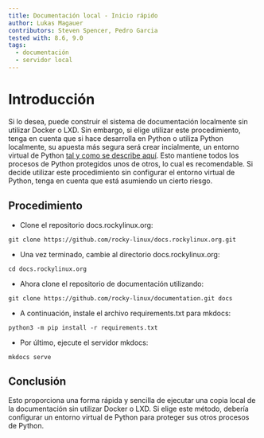```yaml
---
title: Documentación local - Inicio rápido
author: Lukas Magauer
contributors: Steven Spencer, Pedro Garcia
tested with: 8.6, 9.0
tags:
  - documentación
  - servidor local
---
```


# Introducción

Si lo desea, puede construir el sistema de documentación localmente sin utilizar Docker o LXD. Sin embargo, si elige utilizar este procedimiento, tenga en cuenta que si hace desarrolla en Python o utiliza Python localmente, su apuesta más segura será crear incialmente, un entorno virtual de Python [tal y como se describe aquí](https://docs.python.org/3/library/venv.html). Esto mantiene todos los procesos de Python protegidos unos de otros, lo cual es recomendable. Si decide utilizar este procedimiento sin configurar el entorno virtual de Python, tenga en cuenta que está asumiendo un cierto riesgo.

## Procedimiento

* Clone el repositorio docs.rockylinux.org:

```
git clone https://github.com/rocky-linux/docs.rockylinux.org.git
```

* Una vez terminado, cambie al directorio docs.rockylinux.org:

```
cd docs.rockylinux.org
```

* Ahora clone el repositorio de documentación utilizando:

```
git clone https://github.com/rocky-linux/documentation.git docs
```

* A continuación, instale el archivo requirements.txt para mkdocs:

```
python3 -m pip install -r requirements.txt
```

* Por último, ejecute el servidor mkdocs:

```
mkdocs serve
```

## Conclusión

Esto proporciona una forma rápida y sencilla de ejecutar una copia local de la documentación sin utilizar Docker o LXD. Si elige este método, debería configurar un entorno virtual de Python para proteger sus otros procesos de Python.
